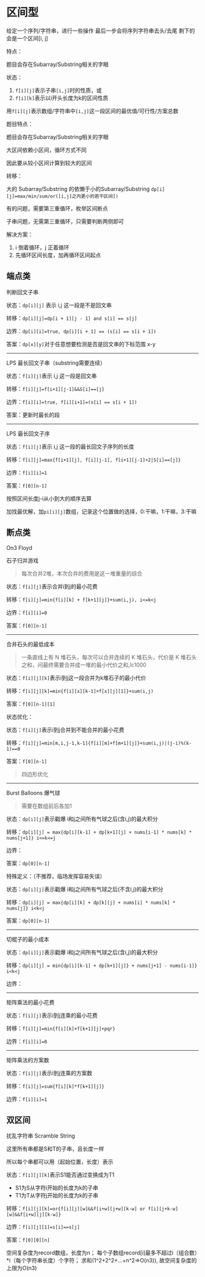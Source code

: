 # 区间型

给定一个序列/字符串，进行一些操作
最后一步会将序列字符串去头/去尾
剩下的会是一个区间[i, j]

特点：

题目会存在Subarray/Substring相关的字眼

状态：

1. `f[i][j]`表示子串`[i,j]`时的性质，或
2. `f[i][k]`表示以i开头长度为k的区间性质

用`f[i][j]`表示数组/字符串中`[i,j]`这一段区间的最优值/可行性/方案总数

题目特点：

题目会存在Subarray/Substring相关的字眼

大区间依赖小区间，循环方式不同

因此要从较小区间计算到较大的区间

转移：

大的 Subarray/Substring 的依懒于小的Subarray/Substring
`dp[i][j]=max/min/sum/or([i,j]之内更小的若干区间])`

有的问题，需要第三重循环，枚举区间断点

子串问题，无需第三重循环，只需要判断两侧即可

解决方案：

1. i 倒着循环，j 正着循环
2. 先循环区间长度，加再循环区间起点

## 端点类

判断回文子串

状态：`dp[i][j]` 表示 i,j 这一段是不是回文串

转移：`dp[i][j]=dp[i + 1][j - 1] and s[i] == s[j]`

边界：`dp[i][i]=true, dp[i][i + 1] == (s[i] == s[i + 1])`

答案：`dp[x][y]`对于任意想要检测是否是回文串的下标范围 x-y

---

LPS 最长回文子串（substring需要连续）

状态：`f[i][j]`表示 i,j 这一段是回文串

转移：`f[i][j]=f[i+1][j-1]&&S[i]==[j]`

边界：`f[i][i]=true, f[i][i+1]=(s[i] == s[i + 1])`

答案：更新时最长的段

---

LPS 最长回文子序

状态：`f[i][j]`表示 i,j 这一段的最长回文子序列的长度

转移：`f[i][j]=max{f[i+1][j], f[i][j-1], f[i+1][j-1]+2|S[i]==[j]}`

边界：`f[i][i]=1`

答案：`f[0][n-1]`

按照区间长度j-i从小到大的顺序去算

加找最优解，加`pi[i][j]`数组，记录这个位置做的选择，0:干嘛，1:干嘛，3:干嘛

## 断点类

On3 Floyd

石子归并游戏

> 每次合并2堆，本次合并的费用是这一堆重量的综合

状态：`f[i][j]`表示合并i到j的最小花费

转移：`f[i][j]=min{f[i][k] + f[k+1][j]}+sum(i,j), i<=k<j`

边界：`f[i][i]=0`

答案：`f[0][n-1]`

---

合并石头的最低成本

>一条直线上有 N 堆石头，每次可以合并连续的 K 堆石头，代价是 K 堆石头之和，问最终需要合并成一堆的最小代价之和,lc1000
>

状态：`f[i][j][k]`表示i到j这一段合并为k堆石子的最小代价

转移：`f[i][j][k]=min{f[i][x][k-1]+f[x][j][1]}+sum(i,j)`

答案：`f[0][n-1][1]`

状态优化：

状态：`f[i][j]`表示i到j合并到不能合并的最小花费

转移：`f[i][j]=min[m,i,j-1,k-1]{f[i][m]+f[m+1][j]}+sum(i,j)|(j-i)%(k-1)==0`

答案：`f[0][n-1]`

> 四边形优化

---

Burst Balloons 爆气球

> 需要在数组前后各加1

状态：`dp[i][j]`表示戳爆 i和j之间所有气球之后(含i,j)的最大积分

转移：`dp[i][j] = max{dp[i][k-1] + dp[k+1][j] + nums[i-1] * nums[k] * nums[j+1]} i<=k<=j`

边界：

答案：`dp[0][n-1]`

特殊定义：（不推荐，临场发挥容易失误）

状态：`dp[i][j]`表示戳爆 i和j之间所有气球之后(不含i,j)的最大积分

转移：`dp[i][j] = max{dp[i][k] + dp[k][j] + nums[i] * nums[k] * nums[j]} i<k<j`

答案：`dp[0][n-1]`

---

切棍子的最小成本

状态：`dp[i][j]`表示戳爆 i和j之间所有气球之后(含i,j)的最大积分

转移：`dp[i][j] = min{dp[i][k-1] + dp[k+1][j]} + nums[j+1] - nums[i-1]} i<k<j`

边界：

---

矩阵乘法的最小花费

状态：`f[i][j]`表示i到j连乘的最小花费

转移：`f[i][j]=min{f[i][k]+f[k+1][j]+pqr}`

边界：`f[i][i]=0`

---

矩阵乘法的方案数

状态：`f[i][j]`表示i到j连乘的方案数

转移：`f[i][j]=sum{f[i][k]*f[k+1][j]}`

边界：`f[i][i]=1`

## 双区间

扰乱字符串 Scramble String

这里所有串都是S和T的子串，且长度一样

所以每个串都可以用（起始位置，长度）表示

状态：`f[i][j][k]`表示S1能否通过变换成为T1

- S1为S从字符i开始的长度为k的子串
- T1为T从字符j开始的长度为k的子串

转移：`f[i][j][k]=or{f[i][j][w]&&f[i+w][j+w][k-w] or f[i][j+k-w][w]&&f[i+w][j][k-w]}`

边界：`f[i][j][1]=s[i]==s[j]`

答案：`f[0][0][n]`

空间复杂度为record数组，长度为n； 每个子数组record[i]最多不超过i（组合数）*i（每个字符串长度）个字符； 求和(1^2+2^2+...+n^2=>O(n3)), 故空间复杂度的上限为O(n3)